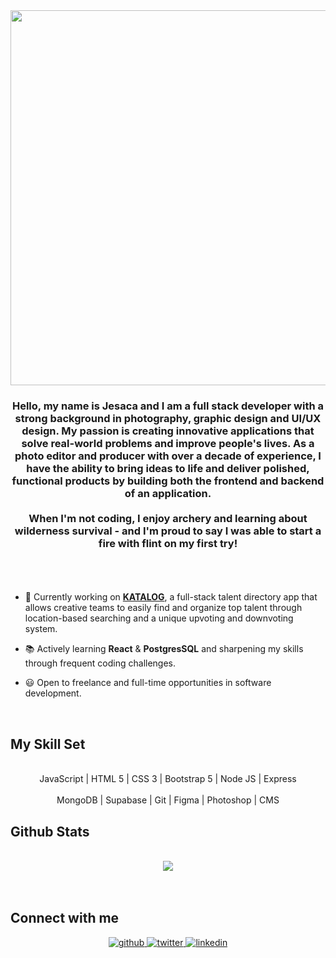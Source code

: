<div align="center">
<img src="https://jesacalin.github.io/img-repo/hello.gif" align="center" height="" width="600" />
</div>  
  

### <div align="center">Hello, my name is Jesaca and I am a full stack developer with a strong background in photography, graphic design and UI/UX design. My passion is creating innovative applications that solve real-world problems and improve people's lives. As a photo editor and producer with over a decade of experience, I have the ability to bring ideas to life and deliver polished, functional products by building both the frontend and backend of an application.<br><br>When I'm not coding, I enjoy archery and learning about wilderness survival - and I'm proud to say I was able to start a fire with flint on my first try! <br><br></div>  
  <br>

- 🐯 Currently working on <a href="https://github.com/JesacaLin/katalog"><b>KATALOG</b></a>, a full-stack talent directory app that allows creative teams to easily find and organize top talent through location-based searching and a unique upvoting and downvoting system.
  
- 📚 Actively learning <b>React</b> & <b>PostgresSQL</b> and sharpening my skills through frequent coding challenges.

- 😃 Open to freelance and full-time opportunities in software development. 

<br/>  


## My Skill Set  
<br>
<div align="center">  
  
<div>JavaScript | HTML 5 | CSS 3 | Bootstrap 5 | Node JS | Express</div> 
<br>
<div>MongoDB | Supabase | Git | Figma | Photoshop | CMS</div>
  
</div>
 

## Github Stats  
<br>
<div align="center"><img src="https://streak-stats.demolab.com?user=JesacaLin&theme=tokyonight_duo)](https://git.io/streak-stats)" align="center" /></div>
 <br>
<br/>  

## Connect with me  
<div align="center">
<a href="https://github.com/JesacaLin" target="_blank">
<img src=https://img.shields.io/badge/github-%2324292e.svg?&style=for-the-badge&logo=github&logoColor=white alt=github style="margin-bottom: 5px;" />
</a>
<a href="https://twitter.com/JesacaSoubiLin" target="_blank">
<img src=https://img.shields.io/badge/twitter-%2300acee.svg?&style=for-the-badge&logo=twitter&logoColor=white alt=twitter style="margin-bottom: 5px;" />
</a>
<a href="https://linkedin.com/in/jesacalin" target="_blank">
<img src=https://img.shields.io/badge/linkedin-%231E77B5.svg?&style=for-the-badge&logo=linkedin&logoColor=white alt=linkedin style="margin-bottom: 5px;" />
</a>  
</div>  
  

 



